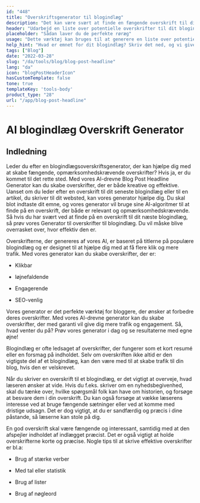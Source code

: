 ```yaml
---
id: "448"
title: "Overskriftsgenerator til blogindlæg"
description: "Det kan være svært at finde en fængende overskrift til dit blogindlæg. Dette værktøj hjælper dig med at finde frem til en liste over potentielle overskrifter til dit blogindlæg baseret på det emne, du har angivet."
header: "Udarbejd en liste over potentielle overskrifter til dit blogindlæg."
placeholder: "Sådan laver du de perfekte røræg"
usage: "Dette værktøj kan bruges til at generere en liste over potentielle overskrifter til dit blogindlæg. Du skal blot indtaste et emne, og så får du en liste over overskrifter at vælge imellem."
help_hint: "Hvad er emnet for dit blogindlæg? Skriv det ned, og vi giver dig en liste over overskrifter, som du kan vælge imellem."
tags: ["Blog"]
date: "2022-03-28"
slug: "/da/tools/blog/blog-post-headline"
lang: "da"
icon: "blogPostHeaderIcon"
hasCustomTemplate: false
tone: true
templateKey: 'tools-body'
product_type: "28"
url: "/app/blog-post-headline"
---
```


# AI blogindlæg Overskrift Generator

## Indledning

Leder du efter en blogindlægsoverskriftsgenerator, der kan hjælpe dig med at skabe fængende, opmærksomhedskrævende overskrifter? Hvis ja, er du kommet til det rette sted. Med vores AI-drevne Blog Post Headline Generator kan du skabe overskrifter, der er både kreative og effektive. Uanset om du leder efter en overskrift til dit seneste blogindlæg eller til en artikel, du skriver til dit websted, kan vores generator hjælpe dig. Du skal blot indtaste dit emne, og vores generator vil bruge sine AI-algoritmer til at finde på en overskrift, der både er relevant og opmærksomhedskrævende. Så hvis du har svært ved at finde på en overskrift til dit næste blogindlæg, så prøv vores Generator til overskrifter til blogindlæg. Du vil måske blive overrasket over, hvor effektiv den er.

Overskrifterne, der genereres af vores AI, er baseret på titlerne på populære blogindlæg og er designet til at hjælpe dig med at få flere klik og mere trafik. Med vores generator kan du skabe overskrifter, der er:

- Klikbar

- Iøjnefaldende

- Engagerende

- SEO-venlig

Vores generator er det perfekte værktøj for bloggere, der ønsker at forbedre deres overskrifter. Med vores AI-drevne generator kan du skabe overskrifter, der med garanti vil give dig mere trafik og engagement. Så, hvad venter du på? Prøv vores generator i dag og se resultaterne med egne øjne!

Blogindlæg er ofte ledsaget af overskrifter, der fungerer som et kort resumé eller en forsmag på indholdet. Selv om overskriften ikke altid er den vigtigste del af et blogindlæg, kan den være med til at skabe trafik til din blog, hvis den er velskrevet.

Når du skriver en overskrift til et blogindlæg, er det vigtigt at overveje, hvad læseren ønsker at vide. Hvis du f.eks. skriver om en nyhedsbegivenhed, skal du tænke over, hvilke spørgsmål folk kan have om historien, og forsøge at besvare dem i din overskrift. Du kan også forsøge at vække læserens interesse ved at bruge fængende sætninger eller ved at komme med dristige udsagn. Det er dog vigtigt, at du er sandfærdig og præcis i dine påstande, så læserne kan stole på dig.

En god overskrift skal være fængende og interessant, samtidig med at den afspejler indholdet af indlægget præcist. Det er også vigtigt at holde overskrifterne korte og præcise. Nogle tips til at skrive effektive overskrifter er bl.a:

- Brug af stærke verber

- Med tal eller statistik

- Brug af lister

- Brug af nøgleord
